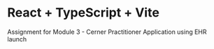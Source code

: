 # React + TypeScript + Vite

Assignment for Module 3 - Cerner Practitioner Application using EHR launch
